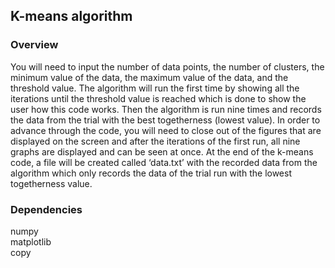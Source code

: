 ## K-means algorithm


### Overview

You will need to input the number of data points, the number of clusters, the minimum value of the data, the maximum value of the data, and the threshold value. The algorithm will run the first time by showing all the iterations until the threshold value is reached which is done to show the user how this code works. Then the algorithm is run nine times and records the data from the trial with the best togetherness (lowest value). In order to advance through the code, you will need to close out of the figures that are displayed on the screen and after the iterations of the first run, all nine graphs are displayed and can be seen at once. At the end of the k-means code, a file will be created called ‘data.txt’ with the recorded data from the algorithm which only records the data of the trial run with the lowest togetherness value.

### Dependencies

numpy <br/>
matplotlib<br/>
copy<br/>